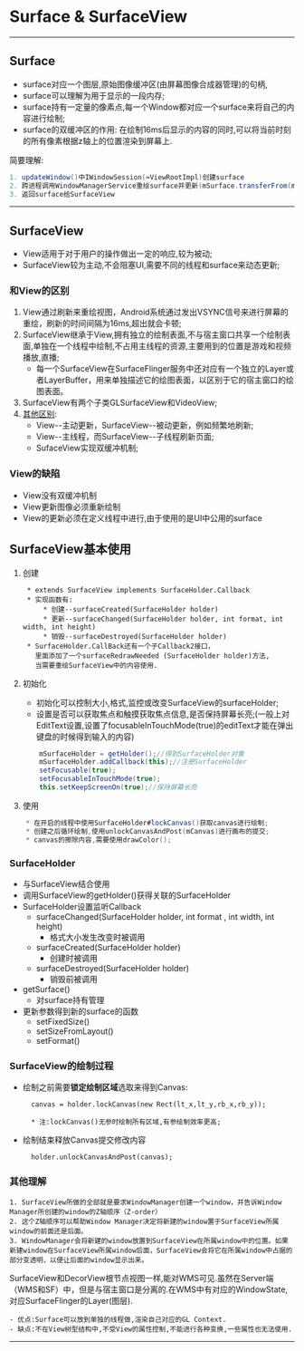 # Surface & SurfaceView #


---
## Surface ##
- surface对应一个图层,原始图像缓冲区(由屏幕图像合成器管理)的句柄,
- surface可以理解为用于显示的一段内存;
- surface持有一定量的像素点,每一个Window都对应一个surface来将自己的内容进行绘制;
- surface的双缓冲区的作用: 在绘制16ms后显示的内容的同时,可以将当前时刻的所有像素根据z轴上的位置渲染到屏幕上.

简要理解:
	
```java
1. updateWindow()中IWindowSession(≈ViewRootImpl)创建surface
2. 跨进程调用WindowManagerService重绘surface并更新(mSurface.transferFrom(mNewSurface))
3. 返回surface给SurfaceView
```


---




## SurfaceView ##
- View适用于对于用户的操作做出一定的响应,较为被动;
- SurfaceView较为主动,不会阻塞UI,需要不同的线程和surface来动态更新;


### 和View的区别
1. View通过刷新来重绘视图，Android系统通过发出VSYNC信号来进行屏幕的重绘，刷新的时间间隔为16ms,超出就会卡顿;
2. SurfaceView继承于View,拥有独立的绘制表面,不与宿主窗口共享一个绘制表面,单独在一个线程中绘制,不占用主线程的资源,主要用到的位置是游戏和视频播放,直播;
	* 每一个SurfaceView在SurfaceFlinger服务中还对应有一个独立的Layer或者LayerBuffer，用来单独描述它的绘图表面，以区别于它的宿主窗口的绘图表面。
3. SurfaceView有两个子类GLSurfaceView和VideoView;
4. [其他区别](http://www.jianshu.com/p/15060fc9ef18):
	- View--主动更新，SurfaceView--被动更新，例如频繁地刷新;
	- View--主线程，而SurfaceView--子线程刷新页面;
	- SufaceView实现双缓冲机制;




### View的缺陷

- View没有双缓冲机制
- View更新图像必须重新绘制
- View的更新必须在定义线程中进行,由于使用的是UI中公用的surface




## SurfaceView基本使用 ##
1. 创建
		
		* extends SurfaceView implements SurfaceHolder.Callback
		* 实现函数有:
			* 创建--surfaceCreated(SurfaceHolder holder)
			* 更新--surfaceChanged(SurfaceHolder holder, int format, int width, int height)
			* 销毁--surfaceDestroyed(SurfaceHolder holder) 
		* SurfaceHolder.CallBack还有一个子Callback2接口，
		  里面添加了一个surfaceRedrawNeeded (SurfaceHolder holder)方法,
		  当需要重绘SurfaceView中的内容使用.
		
2. 初始化
		
	- 初始化可以控制大小,格式,监控或改变SurfaceView的surfaceHolder;
	- 设置是否可以获取焦点和触摸获取焦点信息,是否保持屏幕长亮;(一般上对EditText设置,设置了focusableInTouchMode(true)的editText才能在弹出键盘的时候得到输入的内容)
	```java
		mSurfaceHolder = getHolder();//得到SurfaceHolder对象
		mSurfaceHolder.addCallback(this);//注册SurfaceHolder
		setFocusable(true);
		setFocusableInTouchMode(true);
		this.setKeepScreenOn(true);//保持屏幕长亮		
	```

3. 使用
```java	
	* 在开启的线程中使用SurfaceHolder#lockCanvas()获取canvas进行绘制;
	* 创建之后循环绘制,使用unlockCanvasAndPost(mCanvas)进行画布的提交;
	* canvas的擦除内容,需要使用drawColor();
```	


### SurfaceHolder

- 与SurfaceView结合使用
- 调用SurfaceView的getHolder()获得关联的SurfaceHolder
- SurfaceHolder设置监听Callback
	- surfaceChanged(SurfaceHolder holder, int format
		, int width, int height)
		- 格式大小发生改变时被调用
	- surfaceCreated(SurfaceHolder holder)
		- 创建时被调用
	- surfaceDestroyed(SurfaceHolder holder)
		- 销毁前被调用
- getSurface()
	- 对surface持有管理 
- 更新参数得到新的surface的函数
	- setFixedSize()
	- setSizeFromLayout()
	- setFormat()

### SurfaceView的绘制过程

- 绘制之前需要**锁定绘制区域**选取来得到Canvas:
		
		canvas = holder.lockCanvas(new Rect(lt_x,lt_y,rb_x,rb_y));
		
		* 注:lockCanvas()无参时绘制所有区域,有参绘制效率更高;

- 绘制结束释放Canvas提交修改内容

		holder.unlockCanvasAndPost(canvas);


### 其他理解

	1. SurfaceView所做的全部就是要求WindowManager创建一个window，并告诉Window Manager所创建的window的Z轴顺序（Z-order）
	2. 这个Z轴顺序可以帮助Window Manager决定将新建的window置于SurfaceView所属window的前面还是后面。
	3. WindowManager会将新建的window放置到SurfaceView在所属window中的位置。如果新建window在SurfaceView所属window后面，SurfaceView会将它在所属window中占据的部分变透明，以便让后面的window显示出来。


SurfaceView和DecorView根节点视图一样,能对WMS可见.虽然在Server端（WMS和SF）中，但是与宿主窗口是分离的.在WMS中有对应的WindowState,对应SurfaceFlinger的Layer(图层).

	- 优点:Surface可以放到单独的线程做,渲染自己对应的GL Context.
	- 缺点:不在View树型结构中,不受View的属性控制,不能进行各种变换,一些属性也无法使用.


---

